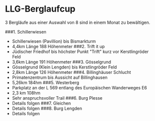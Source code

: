 # LLG-Berglaufcup

3 Bergläufe aus einer Auswahl von 8 sind in einem Monat zu bewältigen.

###1. Schillerwiesen 
  - Schillerwiesen (Pavillion) bis Bismarkturm
  - 4,4km Länge 188 Höhenmeter
###2. Trift it up
  - Jüdischer Friedhof bis höchster Punkt "Trift" kurz vor Kerstlingröder Feld
  - 3,6km Länge 191 Höhenmeter
###3. Gösselgrund
  - Gösselgrund (Klein Lengden) bis Kerstlingröder Feld
  - 2,8km  Länge 126 Höhenmeter
###4. Billinghäuser Schlucht
  - Primatenzentrum bis Aussicht auf Billinghausen
  - 5,26km 184hm
###5. Westerberg
  - Parkplatz an der L 569 entlang des Europäischen Wanderweges E6
  - 2,3 km 108hm
  - Sehr anspruchsvoller Trail
 ###6. Burg Plesse
  - Details folgen
 ###7. Gleichen
  - Details folgen
 ###8. Burg Lengden
  - Details folgen
